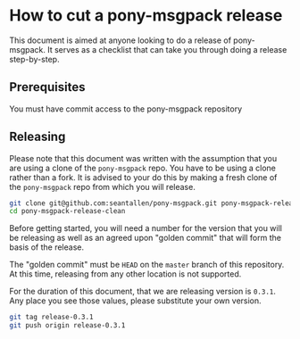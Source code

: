 # How to cut a pony-msgpack release

This document is aimed at anyone looking to do a release of pony-msgpack. It serves as a checklist that can take you through doing a release step-by-step.

## Prerequisites

You must have commit access to the pony-msgpack repository

## Releasing

Please note that this document was written with the assumption that you are using a clone of the `pony-msgpack` repo. You have to be using a clone rather than a fork. It is advised to your do this by making a fresh clone of the `pony-msgpack` repo from which you will release.

```bash
git clone git@github.com:seantallen/pony-msgpack.git pony-msgpack-release-clean
cd pony-msgpack-release-clean
```

Before getting started, you will need a number for the version that you will be releasing as well as an agreed upon "golden commit" that will form the basis of the release.

The "golden commit" must be `HEAD` on the `master` branch of this repository. At this time, releasing from any other location is not supported.

For the duration of this document, that we are releasing version is `0.3.1`. Any place you see those values, please substitute your own version.

```bash
git tag release-0.3.1
git push origin release-0.3.1
```
